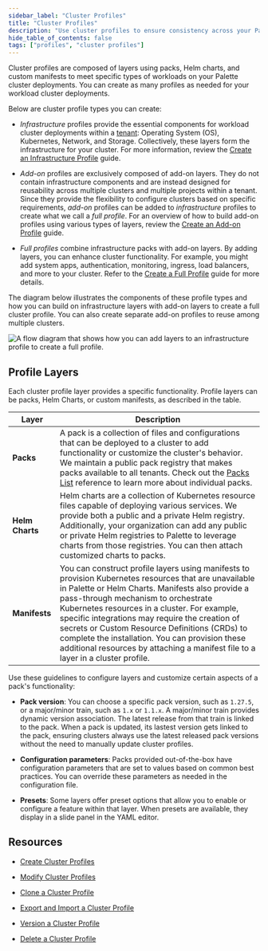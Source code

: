 ```yaml
---
sidebar_label: "Cluster Profiles"
title: "Cluster Profiles"
description: "Use cluster profiles to ensure consistency across your Palette workload cluster deployments."
hide_table_of_contents: false
tags: ["profiles", "cluster profiles"]
---
```


Cluster profiles are composed of layers using packs, Helm charts, and custom manifests to meet specific types of workloads on your Palette cluster deployments. You can create as many profiles as needed for your workload cluster deployments.

Below are cluster profile types you can create:

  - *Infrastructure* profiles provide the essential components for workload cluster deployments within a [tenant](../../glossary-all.md#tenant): Operating System (OS), Kubernetes, Network, and Storage. Collectively, these layers form the infrastructure for your cluster. For more information, review the [Create an Infrastructure Profile](../cluster-profiles/create-cluster-profiles/create-infrastructure-profile.md) guide.

  - *Add-on* profiles are exclusively composed of add-on layers. They do not contain infrastructure components and are instead designed for reusability across multiple clusters and multiple projects within a tenant. Since they provide the flexibility to configure clusters based on specific requirements, *add-on* profiles can be added to *infrastructure* profiles to create what we call a *full profile*. For an overview of how to build add-on profiles using various types of layers, review the [Create an Add-on Profile](../cluster-profiles/create-cluster-profiles/create-addon-profile/create-addon-profile.md) guide.

  - *Full profiles* combine infrastructure packs with add-on layers. By adding layers, you can enhance cluster functionality. For example, you might add system apps, authentication, monitoring, ingress, load balancers, and more to your cluster. Refer to the [Create a Full Profile](../cluster-profiles/create-cluster-profiles/create-full-profile.md) guide for more details.

The diagram below illustrates the components of these profile types and how you can build on infrastructure layers with add-on layers to create a full cluster profile. You can also create separate add-on profiles to reuse among multiple clusters.

![A flow diagram that shows how you can add layers to an infrastructure profile to create a full profile.](/profiles_cluster-profiles_cluster-profiles.png)


## Profile Layers

Each cluster profile layer provides a specific functionality. Profile layers can be packs, Helm Charts, or custom manifests, as described in the table.

| **Layer** | **Description** |
|-----------|---------------------------|
| **Packs** | A pack is a collection of files and configurations that can be deployed to a cluster to add functionality or customize the cluster's behavior. We maintain a public pack registry that makes packs available to all tenants. Check out the [Packs List](../../integrations/integrations.mdx) reference to learn more about individual packs. |
| **Helm Charts** | Helm charts are a collection of Kubernetes resource files capable of deploying various services. We provide both a public and a private Helm registry. Additionally, your organization can add any public or private Helm registries to Palette to leverage charts from those registries. You can then attach customized charts to packs. |
| **Manifests** | You can construct profile layers using manifests to provision Kubernetes resources that are unavailable in Palette or Helm Charts. Manifests also provide a pass-through mechanism to orchestrate Kubernetes resources in a cluster. For example, specific integrations may require the creation of secrets or Custom Resource Definitions (CRDs) to complete the installation. You can provision these additional resources by attaching a manifest file to a layer in a cluster profile. |


Use these guidelines to configure layers and customize certain aspects of a pack's functionality:

- **Pack version**: You can choose a specific pack version, such as `1.27.5`, or a major/minor train, such as `1.x` or `1.1.x`. A major/minor train provides dynamic version association. The latest release from that train is linked to the pack. When a pack is updated, its lastest version gets linked to the pack, ensuring clusters always use the latest released pack versions without the need to manually update cluster profiles.

- **Configuration parameters**: Packs provided out-of-the-box have configuration parameters that are set to values based on common best practices. You can override these parameters as needed in the configuration file. 

- **Presets**: Some layers offer preset options that allow you to enable or configure a feature within that layer. When presets are available, they display in a slide panel in the YAML editor.


## Resources

- [Create Cluster Profiles](../cluster-profiles/create-cluster-profiles/create-cluster-profiles.md)

- [Modify Cluster Profiles](../cluster-profiles/modify-cluster-profiles/modify-cluster-profiles.md)

- [Clone a Cluster Profile](clone-cluster-profile.md)

- [Export and Import a Cluster Profile](export-import-cluster-profile.md)

- [Version a Cluster Profile](../cluster-profiles/modify-cluster-profiles/version-cluster-profile.md)

- [Delete a Cluster Profile](delete-cluster-profile)
